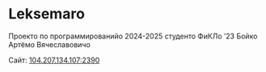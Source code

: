 ﻿# Leksemaro
Проекто по программированийо 2024-2025 студенто ФиКЛо ʼ23 Бойко Артёмо Вячеславовичо

Сайт: [104.207.134.107:2390](http://104.207.134.107:2390/)
